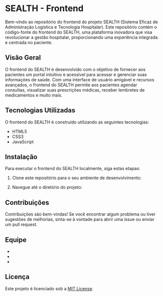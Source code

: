 # SEALTH - Frontend

Bem-vindo ao repositório do frontend do projeto SEALTH (Sistema Eficaz de Administração Logística e Tecnologia Hospitalar). Este repositório contém o código-fonte do frontend do SEALTH, uma plataforma inovadora que visa revolucionar a gestão hospitalar, proporcionando uma experiência integrada e centrada no paciente.

## Visão Geral

O frontend do SEALTH é desenvolvido com o objetivo de fornecer aos pacientes um portal intuitivo e acessível para acessar e gerenciar suas informações de saúde. Com uma interface de usuário amigável e recursos avançados, o frontend do SEALTH permite aos pacientes agendar consultas, visualizar suas prescrições médicas, receber lembretes de medicamentos e muito mais.

## Tecnologias Utilizadas

O frontend do SEALTH é construído utilizando as seguintes tecnologias:

- HTML5
- CSS3
- JavaScript 
  
## Instalação

Para executar o frontend do SEALTH localmente, siga estas etapas:

1. Clone este repositório para o seu ambiente de desenvolvimento:

2. Navegue até o diretório do projeto:


## Contribuições

Contribuições são bem-vindas! Se você encontrar algum problema ou tiver sugestões de melhorias, sinta-se à vontade para abrir uma issue ou enviar um pull request.

## Equipe

- 
- 
- 

## Licença

Este projeto é licenciado sob a [MIT License](https://opensource.org/licenses/MIT).
